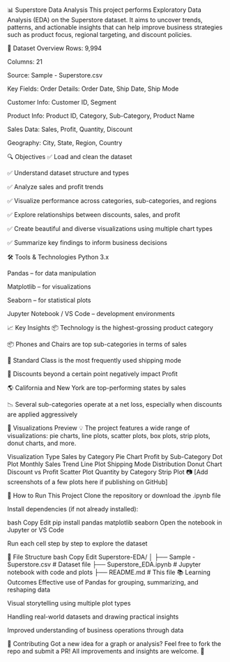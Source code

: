 📊 Superstore Data Analysis
This project performs Exploratory Data Analysis (EDA) on the Superstore dataset. It aims to uncover trends, patterns, and actionable insights that can help improve business strategies such as product focus, regional targeting, and discount policies.

📁 Dataset Overview
Rows: 9,994

Columns: 21

Source: Sample - Superstore.csv

Key Fields:
Order Details: Order Date, Ship Date, Ship Mode

Customer Info: Customer ID, Segment

Product Info: Product ID, Category, Sub-Category, Product Name

Sales Data: Sales, Profit, Quantity, Discount

Geography: City, State, Region, Country

🔍 Objectives
✅ Load and clean the dataset

✅ Understand dataset structure and types

✅ Analyze sales and profit trends

✅ Visualize performance across categories, sub-categories, and regions

✅ Explore relationships between discounts, sales, and profit

✅ Create beautiful and diverse visualizations using multiple chart types

✅ Summarize key findings to inform business decisions

🛠️ Tools & Technologies
Python 3.x

Pandas – for data manipulation

Matplotlib – for visualizations

Seaborn – for statistical plots

Jupyter Notebook / VS Code – development environments

📈 Key Insights
📦 Technology is the highest-grossing product category

📦 Phones and Chairs are top sub-categories in terms of sales

🚚 Standard Class is the most frequently used shipping mode

🧾 Discounts beyond a certain point negatively impact Profit

🌎 California and New York are top-performing states by sales

📉 Several sub-categories operate at a net loss, especially when discounts are applied aggressively

🧪 Visualizations Preview
💡 The project features a wide range of visualizations: pie charts, line plots, scatter plots, box plots, strip plots, donut charts, and more.

Visualization	Type
Sales by Category	Pie Chart
Profit by Sub-Category	Dot Plot
Monthly Sales Trend	Line Plot
Shipping Mode Distribution	Donut Chart
Discount vs Profit	Scatter Plot
Quantity by Category	Strip Plot
📷 [Add screenshots of a few plots here if publishing on GitHub]

🚀 How to Run This Project
Clone the repository or download the .ipynb file

Install dependencies (if not already installed):

bash
Copy
Edit
pip install pandas matplotlib seaborn
Open the notebook in Jupyter or VS Code

Run each cell step by step to explore the dataset

📂 File Structure
bash
Copy
Edit
Superstore-EDA/
│
├── Sample - Superstore.csv       # Dataset file
├── Superstore_EDA.ipynb          # Jupyter notebook with code and plots
├── README.md                     # This file
📚 Learning Outcomes
Effective use of Pandas for grouping, summarizing, and reshaping data

Visual storytelling using multiple plot types

Handling real-world datasets and drawing practical insights

Improved understanding of business operations through data

🤝 Contributing
Got a new idea for a graph or analysis? Feel free to fork the repo and submit a PR! All improvements and insights are welcome. 🎉

